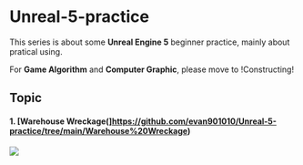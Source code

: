 # Unreal-5-practice

This series is about some  **Unreal Engine 5** beginner practice, mainly about pratical using.

For **Game Algorithm** and **Computer Graphic**, please move to !Constructing!



## Topic

#### 1. [Warehouse Wreckage(]https://github.com/evan901010/Unreal-5-practice/tree/main/Warehouse%20Wreckage)

![](https://github.com/evan901010/Unreal-5-practice/blob/main/demo/Warehouse%20Wreckage.gif)
